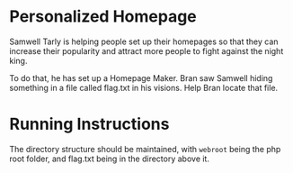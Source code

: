 # Personalized Homepage

Samwell Tarly is helping people set up their homepages so that they
can increase their popularity and attract more people to fight against
the night king.

To do that, he has set up a Homepage Maker. Bran saw Samwell hiding something
in a file called flag.txt in his visions. Help Bran locate that file.

# Running Instructions

The directory structure should be maintained, with `webroot` being the php
root folder, and flag.txt being in the directory above it.
